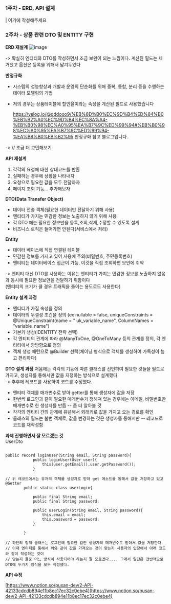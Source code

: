 
### 1주차 - ERD, API 설계
| 여기에 작성해주세요

### 2주차 - 상품 관련 DTO 및 ENTITY 구현


**ERD 재설계**
![image](https://github.com/user-attachments/assets/edab4b0e-b0e0-428f-b087-73115e5e8fc0)


-> 확실히 엔티티와 DTO를 작성하면서 조금 보완이 되는 느낌이다. 계산된 필드는 제거했고 옵션은 등록을 위해서 남겨두었다

**반정규화**

- 시스템의 성능향상과 개발과 운영의 단순화를 위해 중복, 통합, 분리 등을 수행하는 데이터 모델링의 기법
- 저의 경우는 상품테이블에 할인율이라는 속성을 계산된 필드로 사용했습니다

  https://velog.io/@dddooo9/%EB%8D%B0%EC%9D%B4%ED%84%B0%EB%B2%A0%EC%9D%B4%EC%8A%A4-%EB%B0%98%EC%A0%95%EA%B7%9C%ED%99%94#%EB%B0%98%EC%A0%95%EA%B7%9C%ED%99%94-%EA%B8%B0%EB%B2%95
  반정규화 참고 블로그입니다.

-> // 조금 더 고민해보기

**API 재설계**

1. 각각의 요청에 대한 상태코드를 반환   
2. 실패하는 경우에 상황을 나타내자 
3. 요청으로 필요한 값을 모두 전달하자   
4. 페이지 조회 기능... 추가해보자   


**DTO(Data Transfer Object)**
- 데이터 전송 객체(필요한 데이터만 전달하기 위해 사용)   
- 엔티티가 가지는 민감한 정보는 노출하지 않기 위해 사용   
- 각 DTO 에는 필요한 정보만을 등록,조회,삭제,수정할 수 있도록 설계   
- 비즈니스 로직은 들어가면 안된다(서비스에서 처리)      
  
**Entity**
- 데이터 베이스에 직접 연결된 테이블
- 민감한 정보를 가지고 있어 사용에 주의(비밀번호, 주민등록번호)
- 엔티티는 데이터베이스 접근이 가능, 이것을 직접 조회하면 보안에 취약


-> 엔티티 대신 DTO를 사용하는 이유는 엔티티가 가지는 민감한 정보를 노출하지 않음과 동시에 필요한 정보만을 전달하기 위함이다   
    (엔티티의 크기가 클 경우 트래픽을 줄이는 용도로도 사용한다)   


**Entity 설계 과정**

- 엔티티가 가질 속성을 정의   
- 데이터의 무결성 조건을 정의 (ex nullable = false, uniqueConstraints = @UniqueConstraint(name = " uk_variable_name", ColumnNames = "variable_name")
- 기본키 생성(IDENTITY 전략 선택)
- 각 엔티티의 관계에 따라 @ManyToOne, @OneToMany 등의 관계를 정의, 각 엔티티에서 양방향으로 정의
- 객체 생성 패턴으로 @Builder 선택(체이닝 형식으로 객체를 생성하여 가독성이 높고 편리하다)

**DTO 설계 과정**
처음에는 각각의 기능에 따른 클래스를 선언하여 필요한 것들을 필드로 가지고, 생성자를 통해서만 값을 지정하는 방식으로 설계했다    
-> 추후에 레코드를 사용하여 코드를 수정했다.  

- 엔티티 객체를 매개변수로 받아 getter를 통해 생성자에 값을 저장
- 한번씩 로그인과 같이 필요한 매개변수가 정해져 있는 경우에는 이메일, 비밀번호만 매개변수로 한 생성자를 만듬 -- 좀 더 알아볼 것   
- 각각의 엔티티 간의 관계에 유념해서 외래키로 값을 가지고 오는 경로를 확인
- 클래스의 필드는 불변 객체로, 값을 변경하는 것은 생성자를 통해서만 -- 레코드로 코드를 재작성함   

**과제 진행하면서 잘 모르겠는 것**    
UserDto
```

public record loginUser(String email, String password){
            public loginUser(User user){
                this(user.getEmail(),user.getPassword());
            }

// 위 레코드에서는 유저의 객체를 생성자로 받아 get 메소드를 통해서 값을 저장하고 있고 
@Getter
        public static class userLogin{

            public final String email;
            public final String password;

            public userLogin(String email, String password){
                this.email = email;
                this.password = password;
            }

        }

// 하단의 정적 클래스는 로그인에 필요한 값만 생성자의 매개변수로 받아서 값을 저장한다
// 이때 엔티티를 통해서 위와 같이 값을 가져오는 것이 맞는지 사용자의 입장에서 아래 코드와 같이 작성하는 것이
// 맞는지 둘중 어느 방식이 사용되어야 하는지 잘 모르겠다.... 그래서 일단은 전반적으로 DTO에 두가지 양식을 모두 작성했다.

```
  

**API 수정**

[https://www.notion.so/pusan-dev/2-API-42133cdcdb894e11b8ec17ec32c0ebe4](https://www.notion.so/pusan-dev/2-API-42133cdcdb894e11b8ec17ec32c0ebe4)

